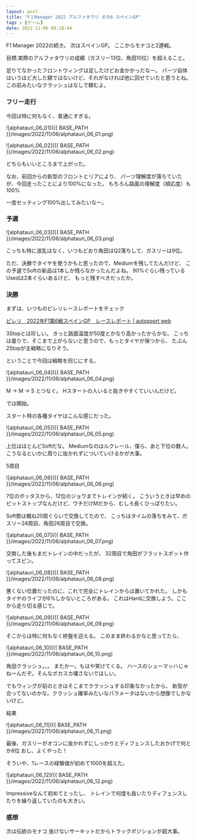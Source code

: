 ```yaml
---
layout: post
title: "F１Manager 2022 アルファタウリ その6 スペインGP"
tags : [ゲーム]
date: 2022-11-06 06:18:44
---
```


F1 Manager 2022の続き。
次はスペインGP。
ここからモナコと2連戦。

目標:実際のアルファタウリの成績（ガスリー13位、角田10位）を超えること。


足りてなかったフロントウィングは足したけどお金かかったなー。
パーツ自体はいうほど大した額ではないけど、それがなければ他に回せていたと思うとね。
この前みたいなクラッシュはなしで頼むよ。







### フリー走行

今回は特に何もなく、普通にすぎる。

![alphatauri_06_01]({{ BASE_PATH }}/images/2022/11/06/alphatauri_06_01.png)

![alphatauri_06_02]({{ BASE_PATH }}/images/2022/11/06/alphatauri_06_02.png)



どちらもいいところまで上がった。

なお、前回からの新型のフロントとリアにより、
パーツ理解度が落ちていたが、今回走ったことにより100%になった。
もちろん路面の理解度（順応度）も100%

一度セッティング100%出してみたいなー。









### 予選

![alphatauri_06_03]({{ BASE_PATH }}/images/2022/11/06/alphatauri_06_03.png)

こっちも特に波乱はなく、いつもどおり角田はQ2落ちして、ガスリーは9位。

ただ、決勝でタイヤを使うかもと思ったので、Mediumを残してたんだけど、
この予選でSoftの新品は1本しか残らなかったんだよね。
90%ぐらい残っているUsedは2本ぐらいあるけど、
もっと残すべきだったか。


### 決勝


まずは、いつものピレリレースレポートをチェック

[ピレリ　2022年F1第6戦スペインGP　レースレポート &#124; autosport web](https://www.as-web.jp/f1/818944)

3Stopとは珍しい。
きっと路面温度が50度とかなり高かったからかな。
こっちは曇りで、そこまで上がらないと思うので、もっとタイヤが保つから、
たぶん2Stopが主戦略になりそう。

ということで今回は戦略を同じにする。

![alphatauri_06_04]({{ BASE_PATH }}/images/2022/11/06/alphatauri_06_04.png)

M -> M -> S
とつなぐ。
Hスタートの人いると抜きやすくていいんだけど。


では開始。

スタート時の各種タイヤはこんな感じだった。

![alphatauri_06_05]({{ BASE_PATH }}/images/2022/11/06/alphatauri_06_05.png)

上位はほとんどSoftだな。
Mediumなのはルクレール、僕ら、あと下位の数人。
こうなるといかに周りに抜かれずについていけるかが大事。


5周目

![alphatauri_06_06]({{ BASE_PATH }}/images/2022/11/06/alphatauri_06_06.png)

7位のボッタスから、12位のジョウまでトレインが続く。
こういうときは早めのピットストップなんだけど、ウチだけMだから、むしろ長くひっぱりたい。


Soft勢は概ね20周ぐらいで交換してたので、
こっちはタイムの落ちをみて、ガスリー24周目、角田26周目で交換。

![alphatauri_06_07]({{ BASE_PATH }}/images/2022/11/06/alphatauri_06_07.png)


交換した後もまだトレインの中だったが、
32周目で角田がフラットスポット作ってスピン。

![alphatauri_06_08]({{ BASE_PATH }}/images/2022/11/06/alphatauri_06_08.png)

悪くない位置だったのに、これで完全にトレインからは置いてかれた。
しかもタイヤのライフが6%しかないところがある。
これはHardに交換しよう。ここから走り切る感じで。

![alphatauri_06_09]({{ BASE_PATH }}/images/2022/11/06/alphatauri_06_09.png)



そこからは特に何もなく終盤を迎える。
このまま終わるかなと思ってたら、

![alphatauri_06_10]({{ BASE_PATH }}/images/2022/11/06/alphatauri_06_10.png)


角田クラッシュ。。。
またかー。もはや笑けてくる。
ハースのシューマッハじゃねーんだぞ。そんなボカスカ壊さないでほしい。

でもウィングが前のときはそこまでクラッシュする印象なかったから、
新型が合ってないのかな。クラッシュ確率みたいなパラメータはないから想像でしかないけど。



結果


![alphatauri_06_11]({{ BASE_PATH }}/images/2022/11/06/alphatauri_06_11.png)


最後、ガスリーがオコンに抜かれずにしっかりとディフェンスしたおかげで何とか8位
おし、よくやった！

そういや、1レースの経験値が初めて1000を超えた。

![alphatauri_06_12]({{ BASE_PATH }}/images/2022/11/06/alphatauri_06_12.png)

Impressiveなんて初めてとったし、
トレインで何度も抜いたりディフェンスしたりを繰り返していたのも大きい。



### 感想

次は伝統のモナコ
抜けないサーキットだからトラックポジションが超大事。












